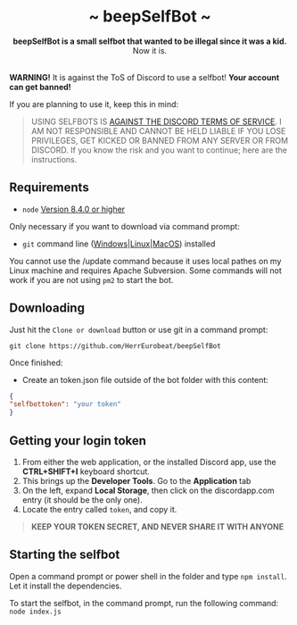 <div align="center">
	<h1 align="center">~ beepSelfBot ~</h1>
	<strong>beepSelfBot is a small selfbot that wanted to be illegal since it was a kid.</strong><br />Now it is.<br /><br />
</div>

**WARNING!** It is against the ToS of Discord to use a selfbot! **Your account can get banned!** 

If you are planning to use it, keep this in mind:
> USING SELFBOTS IS [AGAINST THE DISCORD TERMS OF SERVICE](https://discordapp.com/developers/docs/topics/oauth2). I AM NOT RESPONSIBLE AND CANNOT BE HELD LIABLE IF YOU LOSE PRIVILEGES, GET KICKED OR BANNED FROM ANY SERVER OR FROM DISCORD.
If you know the risk and you want to continue; here are the instructions.

## Requirements

- `node` [Version 8.4.0 or higher](https://nodejs.org)

Only necessary if you want to download via command prompt:
- `git` command line ([Windows](https://git-scm.com/download/win)|[Linux](https://git-scm.com/book/en/v2/Getting-Started-Installing-Git)|[MacOS](https://git-scm.com/download/mac)) installed

You cannot use the /update command because it uses local pathes on my Linux machine and requires Apache Subversion.
Some commands will not work if you are not using `pm2` to start the bot.

## Downloading

Just hit the `Clone or download` button or use git in a command prompt:

`git clone https://github.com/HerrEurobeat/beepSelfBot`

Once finished: 

- Create an token.json file outside of the bot folder with this content:

```json
{
"selfbottoken": "your token"
}
```

## Getting your login token

1. From either the web application, or the installed Discord app, use the **CTRL+SHIFT+I** keyboard shortcut.
2. This brings up the **Developer Tools**. Go to the **Application** tab
3. On the left, expand **Local Storage**, then click on the discordapp.com entry (it should be the only one).
4. Locate the entry called `token`, and copy it.

> **KEEP YOUR TOKEN SECRET, AND NEVER SHARE IT WITH ANYONE**

## Starting the selfbot

Open a command prompt or power shell in the folder and type `npm install`. Let it install the dependencies.  

To start the selfbot, in the command prompt, run the following command:
`node index.js`
